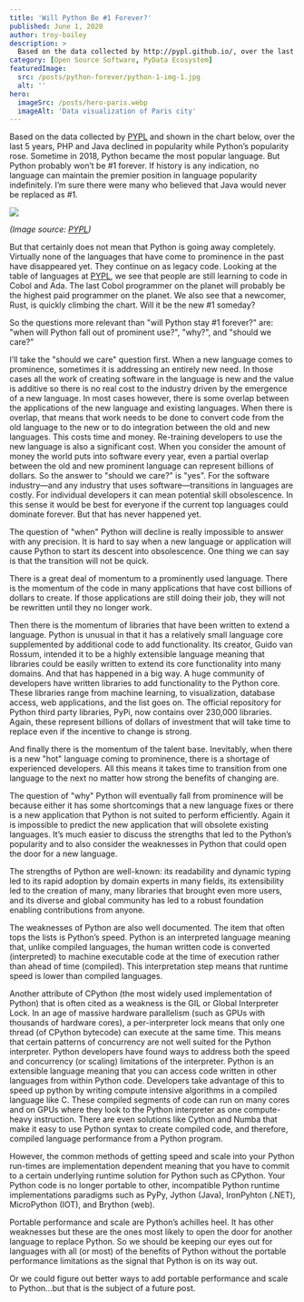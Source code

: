 ```yaml
---
title: 'Will Python Be #1 Forever?'
published: June 1, 2020
author: troy-bailey
description: >
  Based on the data collected by http://pypl.github.io/, over the last 5 years, PHP and Java declined in popularity while Python’s popularity rose. Sometime in 2018, Python became the most popular language. But Python probably won’t be #1 forever. If history is any indication, no language can maintain the premier position in language popularity indefinitely. I’m sure there were many who believed that Java would never be replaced as #1.
category: [Open Source Software, PyData Ecosystem]
featuredImage:
  src: /posts/python-forever/python-1-img-1.jpg
  alt: ''
hero:
  imageSrc: /posts/hero-paris.webp
  imageAlt: 'Data visualization of Paris city'
---
```


Based on the data collected by [PYPL][pypl page] and shown in the chart below,
over the last 5 years, PHP and Java declined in popularity while Python’s
popularity rose. Sometime in 2018, Python became the most popular language. But
Python probably won’t be #1 forever. If history is any indication, no language
can maintain the premier position in language popularity indefinitely. I’m sure
there were many who believed that Java would never be replaced as #1.

![](/posts/python-forever/python-1-img-1.jpg)

_(Image source: [PYPL][pypl page])_

But that certainly does not mean that Python is going away completely. Virtually
none of the languages that have come to prominence in the past have disappeared
yet. They continue on as legacy code. Looking at the table of languages at
[PYPL][pypl page], we see that people are still learning to code in Cobol and
Ada. The last Cobol programmer on the planet will probably be the highest paid
programmer on the planet. We also see that a newcomer, Rust, is quickly climbing
the chart. Will it be the new #1 someday?

So the questions more relevant than "will Python stay #1 forever?" are: "when
will Python fall out of prominent use?", "why?", and "should we care?"

I’ll take the "should we care" question first. When a new language comes to
prominence, sometimes it is addressing an entirely new need. In those cases all
the work of creating software in the language is new and the value is additive
so there is no real cost to the industry driven by the emergence of a new
language. In most cases however, there is some overlap between the applications
of the new language and existing languages. When there is overlap, that means
that work needs to be done to convert code from the old language to the new or
to do integration between the old and new languages. This costs time and money.
Re-training developers to use the new language is also a significant cost. When
you consider the amount of money the world puts into software every year, even a
partial overlap between the old and new prominent language can represent
billions of dollars. So the answer to "should we care?" is "yes". For the
software industry—and any industry that uses software—transitions in languages
are costly. For individual developers it can mean potential skill obsolescence.
In this sense it would be best for everyone if the current top languages could
dominate forever. But that has never happened yet.

The question of "when" Python will decline is really impossible to answer with
any precision. It is hard to say when a new language or application will cause
Python to start its descent into obsolescence. One thing we can say is that the
transition will not be quick.

There is a great deal of momentum to a prominently used language. There is the
momentum of the code in many applications that have cost billions of dollars to
create. If those applications are still doing their job, they will not be
rewritten until they no longer work.

Then there is the momentum of libraries that have been written to extend a
language. Python is unusual in that it has a relatively small language core
supplemented by additional code to add functionality. Its creator, Guido van
Rossum, intended it to be a highly extensible language meaning that libraries
could be easily written to extend its core functionality into many domains. And
that has happened in a big way. A huge community of developers have written
libraries to add functionality to the Python core. These libraries range from
machine learning, to visualization, database access, web applications, and the
list goes on. The official repository for Python third party libraries, PyPi,
now contains over 230,000 libraries. Again, these represent billions of dollars
of investment that will take time to replace even if the incentive to change is
strong.

And finally there is the momentum of the talent base. Inevitably, when there is
a new "hot" language coming to prominence, there is a shortage of experienced
developers. All this means it takes time to transition from one language to the
next no matter how strong the benefits of changing are.

The question of "why" Python will eventually fall from prominence will be
because either it has some shortcomings that a new language fixes or there is a
new application that Python is not suited to perform efficiently. Again it is
impossible to predict the new application that will obsolete existing languages.
It’s much easier to discuss the strengths that led to the Python’s popularity
and to also consider the weaknesses in Python that could open the door for a new
language.

The strengths of Python are well-known: its readability and dynamic typing led
to its rapid adoption by domain experts in many fields, its extensibility led to
the creation of many, many libraries that brought even more users, and its
diverse and global community has led to a robust foundation enabling
contributions from anyone.

The weaknesses of Python are also well documented. The item that often tops the
lists is Python’s speed. Python is an interpreted language meaning that, unlike
compiled languages, the human written code is converted (interpreted) to machine
executable code at the time of execution rather than ahead of time (compiled).
This interpretation step means that runtime speed is lower than compiled
languages.

Another attribute of CPython (the most widely used implementation of Python)
that is often cited as a weakness is the GIL or Global Interpreter Lock. In an
age of massive hardware parallelism (such as GPUs with thousands of hardware
cores), a per-interpreter lock means that only one thread (of CPython bytecode)
can execute at the same time. This means that certain patterns of concurrency
are not well suited for the Python interpreter. Python developers have found
ways to address both the speed and concurrency (or scaling) limitations of the
interpreter. Python is an extensible language meaning that you can access code
written in other languages from within Python code. Developers take advantage of
this to speed up python by writing compute intensive algorithms in a compiled
language like C. These compiled segments of code can run on many cores and on
GPUs where they look to the Python interpreter as one compute-heavy instruction.
There are even solutions like Cython and Numba that make it easy to use Python
syntax to create compiled code, and therefore, compiled language performance
from a Python program.

However, the common methods of getting speed and scale into your Python
run-times are implementation dependent meaning that you have to commit to a
certain underlying runtime solution for Python such as CPython. Your Python code
is no longer portable to other, incompatible Python runtime implementations
paradigms such as PyPy, Jython (Java), IronPyhton (.NET), MicroPython (IOT), and
Brython (web).

Portable performance and scale are Python’s achilles heel. It has other
weaknesses but these are the ones most likely to open the door for another
language to replace Python. So we should be keeping our eyes out for languages
with all (or most) of the benefits of Python without the portable performance
limitations as the signal that Python is on its way out.

Or we could figure out better ways to add portable performance and scale to
Python...but that is the subject of a future post.

[pypl page]: http://pypl.github.io/
